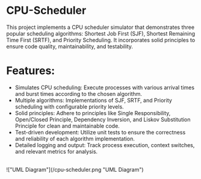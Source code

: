 # CPU-Scheduler
This project implements a CPU scheduler simulator that demonstrates three popular scheduling algorithms: Shortest Job First (SJF), Shortest Remaining Time First (SRTF), and Priority Scheduling. 
It incorporates solid principles to ensure code quality, maintainability, and testability.
# Features:
* Simulates CPU scheduling: Execute processes with various arrival times and burst times according to the chosen algorithm.<br>
* Multiple algorithms: Implementations of SJF, SRTF, and Priority scheduling with configurable priority levels.<br>
* Solid principles: Adhere to principles like Single Responsibility, Open/Closed Principle, Dependency Inversion, and Liskov Substitution Principle for clean and maintainable code.<br>
* Test-driven development: Utilize unit tests to ensure the correctness and reliability of each algorithm implementation.<br>
* Detailed logging and output: Track process execution, context switches, and relevant metrics for analysis.<br>
<br>
!["UML Diagram"](/cpu-scheduler.png "UML Diagram")
